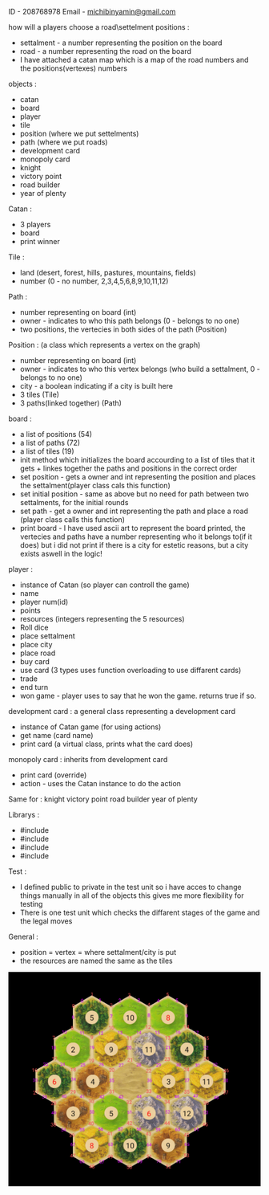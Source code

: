 ID - 208768978
Email - michibinyamin@gmail.com


how will a players choose a road\settelment positions :
- settalment - a number representing the position on the board
- road - a number representing the road on the board
- I have attached a catan map which is a map of the road numbers and the positions(vertexes) numbers

objects :
- catan
- board
- player
- tile
- position (where we put settelments)
- path (where we put roads)
- development card
- monopoly card
- knight
- victory point
- road builder
- year of plenty

Catan : 
- 3 players
- board
- print winner

Tile :
- land (desert, forest, hills, pastures, mountains, fields)
- number (0 - no number, 2,3,4,5,6,8,9,10,11,12)

Path : 
- number representing on board (int)
- owner - indicates to who this path belongs (0 - belongs to no one)
- two positions, the vertecies in both sides of the path (Position)

Position : (a class which represents a vertex on the graph)
- number representing on board (int)
- owner - indicates to who this vertex belongs (who build a settalment, 0 - belongs to no one)
- city - a boolean indicating if a city is built here
- 3 tiles   (Tile)
- 3 paths(linked together)    (Path)

board :
- a list of positions   (54)
- a list of paths       (72)
- a list of tiles       (19)
- init method which initializes the board accourding to a list of tiles that it gets + linkes together the paths and positions in the correct order
- set position - gets a owner and int representing the position and places the settalment(player class cals this function)
- set initial position - same as above but no need for path between two settalments, for the initial rounds
- set path - get a owner and int representing the path and place a road (player class calls this function)
- print board - I have used ascii art to represent the board printed, the vertecies and paths have a number representing who it belongs to(if it does) but i did not print if there is a city for estetic reasons, but a city exists aswell in the logic!

player :
- instance of Catan (so player can controll the game)
- name
- player num(id)
- points 
- resources (integers representing the 5 resources)
- Roll dice
- place settalment
- place city
- place road
- buy card
- use card (3 types uses function overloading to use diffarent cards)
- trade
- end turn
- won game - player uses to say that he won the game. returns true if so.

development card : a general class representing a development card
- instance of Catan game (for using actions)
- get name (card name)
- print card (a virtual class, prints what the card does)

monopoly card : inherits from development card
- print card (override)
- action - uses the Catan instance to do the action

Same for :
knight
victory point
road builder
year of plenty


Librarys :  
- #include <iostream>
- #include <vector>
- #include <string>
- #include <stdexcept>

Test :
- I defined public to private in the test unit so i have acces to change things manually in all of the objects this gives me more flexibility for testing
- There is one test unit which checks the diffarent stages of the game and the legal moves


General :
- position = vertex = where settalment/city is put
- the resources are named the same as the tiles


![alt text](1000195580.png)